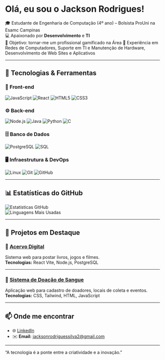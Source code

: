 # Olá, eu sou o Jackson Rodrigues!

🎓 Estudante de Engenharia de Computação (4º ano) – Bolsista ProUni na Esamc Campinas  
💻 Apaixonado por **Desenvolvimento** e **TI**  
🚀 Objetivo: tornar-me um profissional gamificado na Área
🔧 Experiência em Redes de Computadores, Suporte em TI e Manutenção de Hardware, Desenvolvimento de Web Sites e Aplicativos

---

## 🚀 Tecnologias & Ferramentas

### 🎨 Front-end
![JavaScript](https://img.shields.io/badge/JavaScript-F7DF1E?style=for-the-badge&logo=javascript&logoColor=black)
![React](https://img.shields.io/badge/React-20232A?style=for-the-badge&logo=react&logoColor=61DAFB)
![HTML5](https://img.shields.io/badge/HTML5-E34F26?style=for-the-badge&logo=html5&logoColor=white)
![CSS3](https://img.shields.io/badge/CSS3-1572B6?style=for-the-badge&logo=css3&logoColor=white)

### ⚙️ Back-end
![Node.js](https://img.shields.io/badge/Node.js-43853D?style=for-the-badge&logo=node.js&logoColor=white)
![Java](https://img.shields.io/badge/Java-ED8B00?style=for-the-badge&logo=openjdk&logoColor=white)
![Python](https://img.shields.io/badge/Python-3776AB?style=for-the-badge&logo=python&logoColor=white)
![C](https://img.shields.io/badge/C-00599C?style=for-the-badge&logo=c&logoColor=white)


### 🗄️ Banco de Dados
![PostgreSQL](https://img.shields.io/badge/PostgreSQL-316192?style=for-the-badge&logo=postgresql&logoColor=white)
![SQL](https://img.shields.io/badge/SQL-025E8C?style=for-the-badge&logo=database&logoColor=white)

### 🖥️ Infraestrutura & DevOps
![Linux](https://img.shields.io/badge/Linux-FCC624?style=for-the-badge&logo=linux&logoColor=black)
![Git](https://img.shields.io/badge/Git-F05032?style=for-the-badge&logo=git&logoColor=white)
![GitHub](https://img.shields.io/badge/GitHub-181717?style=for-the-badge&logo=github&logoColor=white)

---

## 📊 Estatísticas do GitHub
![Estatísticas GitHub](https://github-readme-stats.vercel.app/api?username=JacksonRodrigues&show_icons=true&theme=radical)  
![Linguagens Mais Usadas](https://github-readme-stats.vercel.app/api/top-langs/?username=JacksonRodrigues&layout=compact&theme=radical)

---

## 📌 Projetos em Destaque

### 🔹 [Acervo Digital](https://github.com/Jackson90989/acervo-digital-hub)  
Sistema web para postar livros, jogos e filmes.  
**Tecnologias:** React Vite, Node.js, PostgreSQL  

---

### 🔹 [Sistema de Doação de Sangue](https://github.com/Jackson90989/doe-vida-novo-)  
Aplicação web para cadastro de doadores, locais de coleta e eventos.  
**Tecnologias:** CSS, Tailwind, HTML, JavaScript 

---

## 📫 Onde me encontrar
- 🌐 [LinkedIn](https://www.linkedin.com/in/rodriguesjackson/)  
- ✉️ **Email:** jacksonrodriguessilva2@gmail.com  

---

“A tecnologia é a ponte entre a criatividade e a inovação.”  
